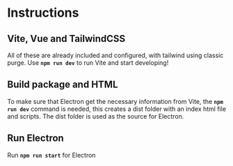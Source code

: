# Instructions

## Vite, Vue and TailwindCSS
All of these are already included and configured, with tailwind using classic purge. Use **`npm run dev`** to run Vite and start developing!

## Build package and HTML
To make sure that Electron get the necessary information from Vite, the **`npm run dev`** command is needed, this creates a dist folder with an index html file and scripts. The dist folder is used as the source for Electron.

## Run Electron
Run **`npm run start`** for Electron